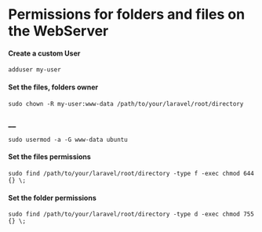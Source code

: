 # Permissions for folders and files on the WebServer

#### Create a custom User
````
adduser my-user
````

#### Set the files, folders owner
````
sudo chown -R my-user:www-data /path/to/your/laravel/root/directory
````

### __
````
sudo usermod -a -G www-data ubuntu
````

#### Set the files permissions
````
sudo find /path/to/your/laravel/root/directory -type f -exec chmod 644 {} \; 
````


#### Set the folder permissions
`````
sudo find /path/to/your/laravel/root/directory -type d -exec chmod 755 {} \;
